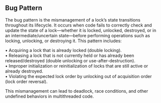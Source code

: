 ## Bug Pattern

The bug pattern is the mismanagement of a lock’s state transitions throughout its lifecycle. It occurs when code fails to correctly check and update the state of a lock—whether it is locked, unlocked, destroyed, or in an intermediate/uncertain state—before performing operations such as locking, unlocking, or destroying it. This pattern includes:

• Acquiring a lock that is already locked (double locking).  
• Releasing a lock that is not currently held or has already been released/destroyed (double unlocking or use-after-destruction).  
• Improper initialization or reinitialization of locks that are still active or already destroyed.  
• Violating the expected lock order by unlocking out of acquisition order (lock order reversal).

This mismanagement can lead to deadlock, race conditions, and other undefined behaviors in multithreaded code.